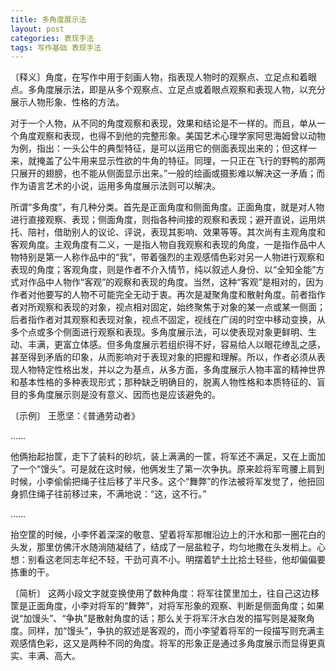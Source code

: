 ```yaml
---
title: 多角度展示法
layout: post
categories: 表现手法
tags: 写作基础 表现手法
---
```


〔释义〕角度，在写作中用于刻画人物，指表现人物时的观察点、立足点和着眼点。多角度展示法，即是从多个观察点、立足点或着眼点观察和表现人物，以充分展示人物形象、性格的方法。

对于一个人物，从不同的角度观察和表现，效果和结论是不一样的。而且，单从一个角度观察和表现，也得不到他的完整形象。美国艺术心理学家阿思海姆曾以动物为例，指出：一头公牛的典型特征，是可以运用它的侧面表现出来的；但这样一来，就掩盖了公牛用来显示性欲的牛角的特征。同理，一只正在飞行的野鸭的那两只展开的翅膀，也不能从侧面显示出来。”一般的绘画或摄影难以解决这一矛盾；而作为语言艺术的小说，运用多角度展示法则可以解决。

所谓“多角度”，有几种分类。首先是正面角度和侧面角度。正面角度，就是对人物进行直接观察、表现；侧面角度，则指各种间接的观察和表现；避开直说，运用烘托、陪衬，借助别人的议论、评说，表现其影响、效果等等。其次尚有主观角度和客观角度。主观角度有二义，一是指人物自我观察和表现的角度，一是指作品中人物特别是第一人称作品中的“我”，带着强烈的主观感情色彩对另一人物进行观察和表现的角度；客观角度，则是作者不介入情节，纯以叙述人身份、以“全知全能”方式对作品中人物作“客观”的观察和表现的角度。当然，这种“客观”是相对的，因为作者对他要写的人物不可能完全无动于衷。再次是凝聚角度和散射角度。前者指作者对所观察和表现的对象，视点相对固定，始终聚焦于对象的某一点或某一侧面；后者指作者对其观察和表现对象，视点不固定，视线在广阔的时空中移动变换，从多个点或多个侧面进行观察和表现。多角度展示法，可以使表现对象更鲜明、生动、丰满，更富立体感。但多角度展示若组织得不好，容易给人以眼花缭乱之感，甚至得到矛盾的印象，从而影响对于表现对象的把握和理解。所以，作者必须从表现人物特定性格出发，并以之为基点，从多方面，多角度展示人物丰富的精神世界和基本性格的多种表现形式；那种缺乏明确目的，脱离人物性格和本质特征的、盲目的多角度展示则是没有意义、因而也是应该避免的。

〔示例〕 王愿坚：《普通劳动者》

……

他俩抬起抬筐，走下了装料的砂坑，装上满满的一筐，将军还不满足，又在上面加了一个“馒头”。可是就在这时候，他俩发生了第一次争执。原来趁将军弯腰上肩到时候，小李偷偷把绳子往后移了半尺多。这个“舞弊”的作法被将军发觉了，他扭回身抓住绳子往前移过来，不满地说：“这，这不行。”

……

抬空筐的时候，小李怀着深深的敬意、望着将军那帽沿边上的汗水和那一圈花白的头发，那里仿佛汗水随淌随凝结了，结成了一层盐粒子，均匀地撒在头发梢上。心想：别看这老同志年纪不轻，干劲可真不小。明摆着铲土比拾土轻些，他却偏偏要拣重的干。

〔简析〕 这两小段文字就变换使用了数种角度：将军往筐里加土，往自己这边移筐是正面角度，小李对将军的“舞弊”，对将军形象的观察、判断是侧面角度；如果说“加馒头”、“争执”是散射角度的话；那么关于将军汗水白发的描写则是凝聚角度。同样，加“馒头”，争执的叙述是客观的，而小李望着将军的一段描写则充满主观感情色彩，这又是两种不同的角度。将军的形象正是通过多角度展示而显得更真实、丰满、高大。 